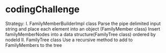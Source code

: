 # codingChallenge

Strategy:
I. FamilyMemberBuilderImpl class
  Parse the pipe delimited input string and place each element into an object (FamilyMember class)
  Insert familyMemberNodes into a data structure(FamilyTree class) ordered by nodeId
II. FamilyTree class
  Use a recursive method to add to FamilyMembers to the tree
